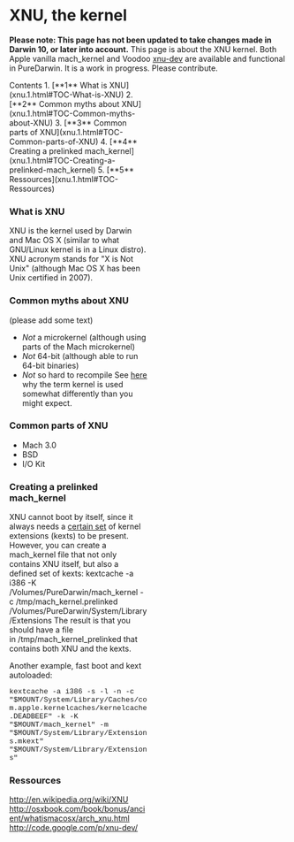 XNU, the kernel
===============
**Please note: This page has not been updated to take changes made in Darwin 10, or later into account.**
This page is about the XNU kernel.
Both Apple vanilla mach_kernel and Voodoo [xnu-dev](http://code.google.com/p/xnu-dev/) are available and functional in PureDarwin.
It is a work in progress. Please contribute.

<div class="sites-embed-align-left-wrapping-off">
<div class="sites-embed-border-off sites-embed" style="width:250px;">
<div class="sites-embed-content sites-embed-type-toc">
<div class="goog-toc sites-embed-toc-maxdepth-6">
Contents
1.  [**1** What is XNU](xnu.1.html#TOC-What-is-XNU)
2.  [**2** Common myths about XNU](xnu.1.html#TOC-Common-myths-about-XNU)
3.  [**3** Common parts of XNU](xnu.1.html#TOC-Common-parts-of-XNU)
4.  [**4** Creating a prelinked mach_kernel](xnu.1.html#TOC-Creating-a-prelinked-mach_kernel)
5.  [**5** Ressources](xnu.1.html#TOC-Ressources)

### What is XNU
XNU is the kernel used by Darwin and Mac OS X (similar to what GNU/Linux kernel is in a Linux distro).
XNU acronym stands for "X is Not Unix" (although Mac OS X has been Unix certified in 2007).
### Common myths about XNU
(please add some text)

-   <span style="font-style:italic">Not</span> a microkernel (although using parts of the Mach microkernel)
-   <span style="font-style:italic">Not</span> 64-bit (although able to run 64-bit binaries)
-   <span style="font-style:italic">Not</span> so hard to recompile
See [here](http://developer.apple.com/documentation/Darwin/Conceptual/KernelProgramming/Architecture/chapter_3_section_3.html) why the term kernel is used somewhat differently than you might expect.
### Common parts of XNU
-   Mach 3.0
-   BSD
-   I/O Kit
### Creating a prelinked mach_kernel
XNU cannot boot by itself, since it always needs a [certain set](../downloads/puredarwin-nano.html) of kernel extensions (kexts) to be present. However, you can create a mach_kernel file that not only contains XNU itself, but also a defined set of kexts:
    kextcache -a i386 -K  /Volumes/PureDarwin/mach_kernel 
    -c /tmp/mach_kernel.prelinked /Volumes/PureDarwin/System/Library/Extensions
The result is that you should have a file in /tmp/mach_kernel_prelinked that contains both XNU and the kexts.


Another example, fast boot and kext autoloaded:


<span style="font-family:courier new,monospace"><span style="font-size:small">kextcache -a i386 -s -l -n -c "$MOUNT/System/Library/Caches/com.apple.kernelcaches/kernelcache.DEADBEEF" -k -K "$MOUNT/mach_kernel" -m "$MOUNT/System/Library/Extensions.mkext" "$MOUNT/System/Library/Extensions"</span></span>
### Ressources
<http://en.wikipedia.org/wiki/XNU> 
<http://osxbook.com/book/bonus/ancient/whatismacosx/arch_xnu.html> 
<http://code.google.com/p/xnu-dev/>

